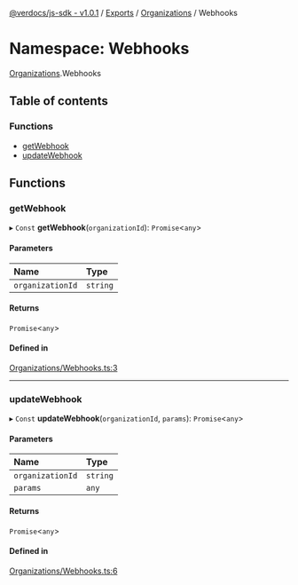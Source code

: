 [@verdocs/js-sdk - v1.0.1](../README.md) / [Exports](../modules.md) / [Organizations](Organizations.md) / Webhooks

# Namespace: Webhooks

[Organizations](Organizations.md).Webhooks

## Table of contents

### Functions

- [getWebhook](Organizations.Webhooks.md#getwebhook)
- [updateWebhook](Organizations.Webhooks.md#updatewebhook)

## Functions

### getWebhook

▸ `Const` **getWebhook**(`organizationId`): `Promise`<`any`\>

#### Parameters

| Name | Type |
| :------ | :------ |
| `organizationId` | `string` |

#### Returns

`Promise`<`any`\>

#### Defined in

[Organizations/Webhooks.ts:3](https://github.com/Verdocs/js-sdk/blob/main/src/Organizations/Webhooks.ts#L3)

___

### updateWebhook

▸ `Const` **updateWebhook**(`organizationId`, `params`): `Promise`<`any`\>

#### Parameters

| Name | Type |
| :------ | :------ |
| `organizationId` | `string` |
| `params` | `any` |

#### Returns

`Promise`<`any`\>

#### Defined in

[Organizations/Webhooks.ts:6](https://github.com/Verdocs/js-sdk/blob/main/src/Organizations/Webhooks.ts#L6)
